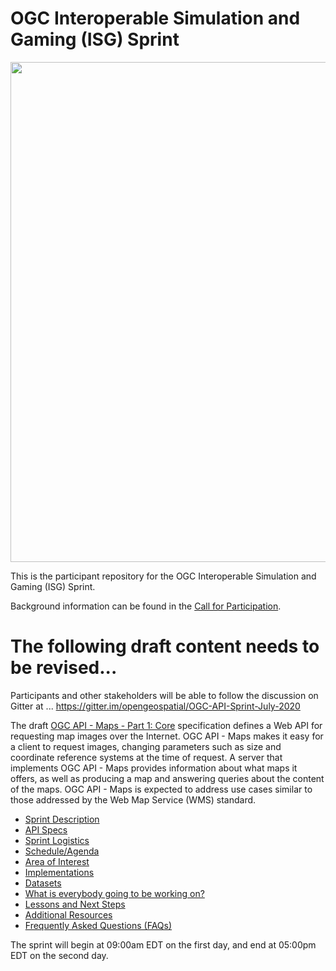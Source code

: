 # OGC Interoperable Simulation and Gaming (ISG) Sprint

[<img src="https://portal.ogc.org/files/?artifact_id=93177" width="800"/>](https://www.opengeospatial.org)

This is the participant repository for the OGC Interoperable Simulation and Gaming (ISG) Sprint.

Background information can be found in the [Call for Participation](https://portal.ogc.org/files/?artifact_id=94059).

# The following draft content needs to be revised...

Participants and other stakeholders will be able to follow the discussion on Gitter at ... https://gitter.im/opengeospatial/OGC-API-Sprint-July-2020

The draft [OGC API - Maps - Part 1: Core](https://ogcapi.ogc.org/maps) specification defines a Web API for requesting map images over the Internet. OGC API - Maps makes it easy for a client to request images, changing parameters such as size and coordinate reference systems at the time of request. A server that implements OGC API - Maps provides information about what maps it offers, as well as producing a map and answering queries about the content of the maps. OGC API - Maps is expected to address use cases similar to those addressed by the Web Map Service (WMS) standard.

* [Sprint Description](./about.adoc)
* [API Specs](./specs.adoc)
* [Sprint Logistics](./logistics.adoc)
* [Schedule/Agenda](./agenda.adoc)
* [Area of Interest](./aoi.adoc)
* [Implementations](./implementations.adoc)
* [Datasets](./Shared_Datasets/README.md)
* [What is everybody going to be working on?](https://github.com/opengeospatial/OGC-API-Sprint-July-2020/issues/1)
* [Lessons and Next Steps](./lessonsAndNextSteps.adoc)
* [Additional Resources](./additionalResources.adoc)
* [Frequently Asked Questions (FAQs)](./FAQ.adoc)

The sprint will begin at 09:00am EDT on the first day, and end at 05:00pm EDT on the second day.
